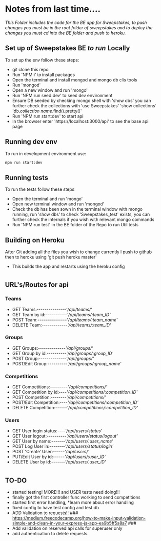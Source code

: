 # **Notes from last time....**

*This Folder includes the code for the BE app for Sweepstakes, to push changes you must be in the root folder of sweepstakes and to deploy the changes you must cd into the BE folder and push to heroku.*

## **Set up of Sweepstakes BE *to run* Locally**

To set up the env follow these steps:
- git clone this repo
- Run 'NPM i' to install packages
- Open the terminal and install mongod and mongo db clis tools
- Run 'mongod'
- Open a new window and run 'mongo'
- Run 'NPM run seed:dev' to seed dev environment
- Ensure DB seeded by checking mongo shell with 'show dbs' you can further check the collections with 
	'use Sweepstakes'
	'show collections'
	'db.*collection name*.find().pretty()'
- Run 'NPM run start:dev' to start api
- In the browser enter 'https://localhost:3000/api' to see the base api page

## **Running dev env**

To run in development environment use:

```bash
npm run start:dev
```

## **Running tests**

To run the tests follow these steps:
- Open the terminal and run 'mongo'
- Open new terminal window and run 'mongod'
- Check the db has been sown in the terminal window with mongo running, run 'show dbs' to check 'Sweepstakes_test' exists, you can further check the internals if you wish with relevant mongo commands
- Run 'NPM run test' in the BE folder of the Repo to run Util tests

## **Building on Heroku**
After Git adding all the files you wish to change currently I push to github then to heroku using 'git push heroku master'
- This builds the app and restarts using the heroku config

#
## **URL's/Routes for api**
### **Teams**
- GET Teams:---------------*'/api/teams/'*
- GET Team by id:-----------*'/api/teams/:team_ID'*
- POST Team:---------------*'/api/teams/:team_name'*
- DELETE Team:-------------*'/api/teams/:team_ID'*

### **Groups**
- GET Groups:--------------*'/api/groups/'*
- GET Group by id:----------*'/api/groups/:group_ID'*
- POST Group:--------------*'/api/groups/'*
- POST/Edit Group:----------*'/api/groups/:group_name'*

### **Competitions**
- GET Competitions:---------*'/api/competitions/'*
- GET Competition by id:----*'/api/competitions/:competition_ID'*
- POST Competition:--------*'/api/competitions/'*
- POST/Edit Competition:----*'/api/competitions/:competition_ID'*
- DELETE Competition:------*'/api/competitions/:competition_ID'*

### **Users**
- GET User login status:----*'/api/users/status'*
- GET User logout:----------*'/api/users/status/logout'*
- GET User by name:-------*'/api/users/:user_name'*
- POST Log User in:--------*'/api/users/status/login'*
- POST 'Create' User:------*'/api/users/'*
- PUT/Edit User by id:------*'/api/users/:user_ID'*
- DELETE User by id:-------*'/api/users/:user_ID'*

#

## **TO-DO**

- started testing! MORE!!! and USER tests need doing!!!
- finally got the first controller func working to send competitions
- started first error handling, *learn more about error handling
- fixed config to have test config and test db
- ADD Validation to requests!! ### https://medium.freecodecamp.org/how-to-make-input-validation-simple-and-clean-in-your-express-js-app-ea9b5ff5a8a7 ###
- Add validation on reserved api calls for superuser only 
- add authentication to delete requests

#